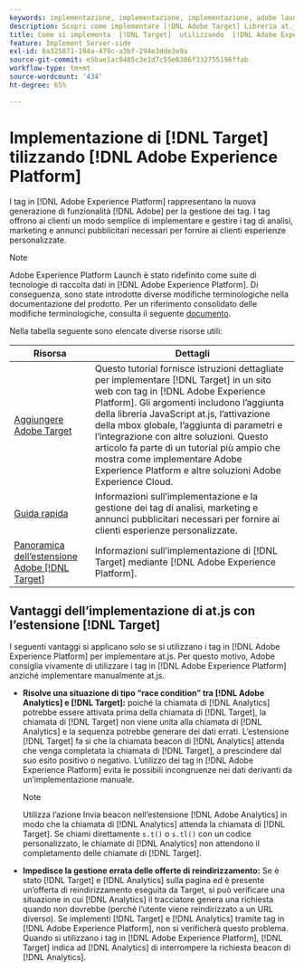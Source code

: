 ```yaml
---
keywords: implementazione, implementazione, implementazione, adobe launch, launch, race, redirect, platform launch di esperienze, platform launch, tag, piattaforma adobe, implementazione2
description: Scopri come implementare [!DNL Adobe Target] Libreria at.js utilizzando [!DNL Adobe Experience Platform], il metodo preferito per implementare Target.
title: Come si implementa  [!DNL Target]  utilizzando  [!DNL Adobe Experience Platform]?
feature: Implement Server-side
exl-id: 0a325871-194a-479c-a3bf-294e3dde3e9a
source-git-commit: e5bae1ac9485c3e1d7c55e6386f332755196ffab
workflow-type: tm+mt
source-wordcount: '434'
ht-degree: 65%

---
```


# Implementazione di [!DNL Target] tilizzando [!DNL Adobe Experience Platform]

I tag in [!DNL Adobe Experience Platform] rappresentano la nuova generazione di funzionalità [!DNL Adobe] per la gestione dei tag. I tag offrono ai clienti un modo semplice di implementare e gestire i tag di analisi, marketing e annunci pubblicitari necessari per fornire ai clienti esperienze personalizzate.

>[!NOTE]
>
>Adobe Experience Platform Launch è stato ridefinito come suite di tecnologie di raccolta dati in [!DNL Adobe Experience Platform]. Di conseguenza, sono state introdotte diverse modifiche terminologiche nella documentazione del prodotto. Per un riferimento consolidato delle modifiche terminologiche, consulta il seguente [documento](https://experienceleague.adobe.com/docs/experience-platform/tags/term-updates.html?).

Nella tabella seguente sono elencate diverse risorse utili:

| Risorsa | Dettagli |
|--- |--- |
| [Aggiungere Adobe Target](https://experienceleague.adobe.com/docs/launch-learn/implementing-in-websites-with-launch/implement-solutions/target.html?lang=it#implement-solutions) | Questo tutorial fornisce istruzioni dettagliate per implementare [!DNL Target] in un sito web con tag in [!DNL Adobe Experience Platform]. Gli argomenti includono l’aggiunta della libreria JavaScript at.js, l’attivazione della mbox globale, l’aggiunta di parametri e l’integrazione con altre soluzioni. Questo articolo fa parte di un tutorial più ampio che mostra come implementare Adobe Experience Platform e altre soluzioni Adobe Experience Cloud. |
| [Guida rapida](https://experienceleague.adobe.com/docs/experience-platform/tags/get-started/quick-start.html?lang=it) | Informazioni sull’implementazione e la gestione dei tag di analisi, marketing e annunci pubblicitari necessari per fornire ai clienti esperienze personalizzate. |
| [Panoramica dell’estensione Adobe  [!DNL Target] ](https://experienceleague.adobe.com/docs/experience-platform/tags/extensions/adobe/target/overview.html?lang=it) | Informazioni sull’implementazione di [!DNL Target] mediante [!DNL Adobe Experience Platform]. |

## Vantaggi dell’implementazione di at.js con l’estensione [!DNL Target]

I seguenti vantaggi si applicano solo se si utilizzano i tag in [!DNL Adobe Experience Platform] per implementare at.js. Per questo motivo, Adobe consiglia vivamente di utilizzare i tag in [!DNL Adobe Experience Platform] anziché implementare manualmente at.js.

* **Risolve una situazione di tipo “race condition” tra [!DNL Adobe Analytics] e [!DNL Target]:** poiché la chiamata di [!DNL Analytics] potrebbe essere attivata prima della chiamata di [!DNL Target], la chiamata di [!DNL Target] non viene unita alla chiamata di [!DNL Analytics] e la sequenza potrebbe generare dei dati errati. L’estensione [!DNL Target] fa sì che la chiamata beacon di [!DNL Analytics] attenda che venga completata la chiamata di [!DNL Target], a prescindere dal suo esito positivo o negativo. L’utilizzo dei tag in [!DNL Adobe Experience Platform] evita le possibili incongruenze nei dati derivanti da un’implementazione manuale.

  >[!NOTE]
  >
  >Utilizza l’azione Invia beacon nell’estensione [!DNL Adobe Analytics] in modo che la chiamata di [!DNL Analytics] attenda la chiamata di [!DNL Target]. Se chiami direttamente `s.t()` o `s.tl()` con un codice personalizzato, le chiamate di [!DNL Analytics] non attendono il completamento delle chiamate di [!DNL Target].

* **Impedisce la gestione errata delle offerte di reindirizzamento:** Se è stato [!DNL Target] e [!DNL Analytics] sulla pagina ed è presente un’offerta di reindirizzamento eseguita da Target, si può verificare una situazione in cui [!DNL Analytics] il tracciatore genera una richiesta quando non dovrebbe (perché l’utente viene reindirizzato a un URL diverso). Se implementi [!DNL Target] e [!DNL Analytics] tramite tag in [!DNL Adobe Experience Platform], non si verificherà questo problema. Quando si utilizzano i tag in [!DNL Adobe Experience Platform], [!DNL Target] indica ad [!DNL Analytics] di interrompere la richiesta beacon di [!DNL Analytics].
